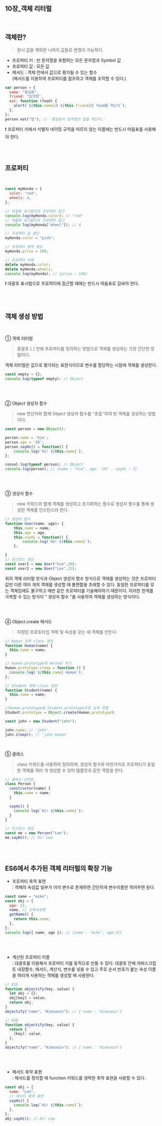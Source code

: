 ## 10장\_객체 리터럴

<br>

## 객체란?

> 원시 값을 제외한 나머지 값들로 변경이 가능하다.

- 프로퍼티 키 : 빈 문자열을 포함하는 모든 문자열과 Symbol 값
- 프로퍼티 값 : 모든 값
- 메서드 : 객체 안에서 값으로 평가될 수 있는 함수  
  (메서드를 이용하여 프로퍼티를 참조하고 객체를 조작할 수 있다.)

```js
var person = {
  name: "홍길동",
  friend: "임꺽정",
  eat: function (food) {
    alert(`${this.name}과 ${this.friend}은 food를 먹는다`);
  },
};
person.eat("밥"); // '홍길동이 임꺽정은 밥을 먹는다.'
```

❗ 프로퍼티 키에서 식별자 네이밍 규칙을 따르지 않는 이름에는 반드시 따옴표를 사용해야 한다.

<br>
<br>

## 프로퍼티

<br>

```js
const myHonda = {
  color: "red",
  wheels: 4,
};

// 마침표 표기법으로 프로퍼티 접근
console.log(myHonda.color); // "red"
// 대괄호 표기법으로 프로퍼티 접근
console.log(myHonda["wheel"]); // 4

// 프로퍼티 값 갱신
myHonda.color = "pink";

// 프로퍼티 동적 생성
myHonda.price = 100;

// 프로퍼티 삭제
delete myHonda.color;
delete myHonda.wheels;
console.log(myHonda); // {price : 100}
```

❗ 대괄호 표시법으로 프로퍼티에 접근할 때에는 반드시 따옴표로 감싸야 한다.

<br>
<br>

## 객체 생성 방법

<br>

① 객체 리터럴

> 중괄호 { } 안에 프로퍼티를 정의하는 방법으로 객체를 생성하는 가장 간단한 방법이다.

객체 리터럴은 값으로 평가되는 표현식이므로 변수를 할당하는 시점에 객체를 생성한다.

```js
const empty = {};
console.log(typeof empty); // Object
```

 <br>
 <br>

② Object 생성자 함수

> new 연산자와 함께 Object 생성자 함수를 "호출"하여 빈 객체를 생성하는 방법이다.

```js
const person = new Object();

person.name = 'Kim';
person.age = '20';
person.sayHi() = function() {
    console.log(`Hi! ${this.name}`);
};

consol.log(typeof person); // Object
console.log(person); // {name : "Kim", age: "20" , sayHi : f}
```

<br>
<br>

③ 생성자 함수

> new 키워드와 함께 객체를 생성하고 초기화하는 함수로 생성자 함수를 통해 생성된 객체를 인스턴스라 한다.

```js
// 생성자 함수
function User(name, age)= {
    this.name = name,
    this.age = age,
    this.sayHi = function() {
        console.log(`Ho! ${this.name}`);
    };

}
// 인스턴스 생성
const user1 = new User("kim",20);
const user2 = new User("Lee",21);
```

위의 객체 리터럴 방식과 Object 생성자 함수 방식으로 객체를 생성하는 것은 프로퍼티 값만 다른 여러 개의 객체를 생성할 때 불편함을 초래할 수 있다. 동일한 프로퍼티를 갖는 객체임에도 불구하고 매번 같은 프로퍼티를 기술해야하기 때문이다. 이러한 한계를 극복할 수 있는 방식이 " 생성자 함수 "를 사용하여 객체를 생성하는 방식이다.

<br>
<br>

④ Object.create 메서드

> 지정된 프로토타입 객체 및 속성을 갖는 새 객체를 만든다.

```js
// Human 상위 class 생성
function Human(name) {
  this.name = name;
}

// Human.prototype에 method 추가
Human.prototype.sleep = function () {
  console.log(`${this.name} Human`);
};

// Student 하위 class 생성
function Student(name) {
  this.name = name;
}

//Human.prototype을 Student.prototype으로 상속 연결
Student.prototype = Object.create(Human.prototype);

const john = new Student("john");

john.name; // 'john'
john.sleep(); // 'john Human'
```

<br>

⑤ 클래스

> class 키워드를 사용하여 정의하며, 생성자 함수와 마찬가지로 프로퍼티가 동일한 객체를 여러 개 생성할 수 있어 템플릿과 같은 역할을 한다.

```js
// 클래스 선언문
class Person {
  constructor(name) {
    this.name = name;
  }

  sayHi() {
    console.log(`Hi! ${this.name}`);
  }
}

// 인스턴스 생성
const me = new Person("Lee");
me.sayHi(); // Hi! Lee
```

<br>
<br>

## ES6에서 추가된 객체 리터럴의 확장 기능

- 프로퍼티 축약 표현  
  : 객체의 속성값 일부가 이미 변수로 존재하면 간단하게 변수이름만 적어주면 된다.

```js
const name = "mike";
const obj = {
  age: 21,
  name, // 단축속성명
  getName() {
    return this.name;
  },
};
console.log({ name, age }); // {name : 'mike', age:21}
```

<br>
<br>

- 계산된 프로퍼티 이름  
   : 대괄호를 이용해서 프로퍼티 키를 동적으로 만들 수 있다. 대괄호 안에 자바스크립트 내장함수, 메서드, 계산식, 변수를 넣을 수 있고
  주로 순서 번호가 붙는 속성 이름을 여러개 사용하는 객체를 생성할 때 사용한다.

```js
// ES5
function objectify(key, value) {
  let obj = {};
  obj[key] = value;
  return obj;
}
objectify("name", "Kimsooin"); // { name : 'Kimsooin'}

// ES6
function objectify(key, value) {
  return {
    [key]: value,
  };
}
objectify("name", "Kimsooin"); // { name : 'Kimsooin'}
```

<br>
<br>

- 메서드 축약 표현  
  : 메서드를 정의할 때 function 키워드를 생략한 축약 표현을 사용할 수 있다.

```js
const obj = {
  name: "Lee",
  // 메서드 축약 표현
  sayHi() {
    console.log(`Hi! ${this.name}`);
  },
};
obj.sayHi(); // Hi! Lee
```
